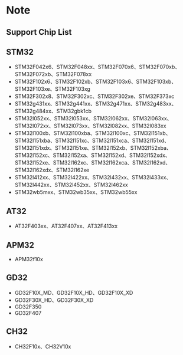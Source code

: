 # Note

## Support Chip List

## STM32

- STM32F042x6、STM32F048xx、STM32F070x6、STM32F070xb、STM32F072xb、STM32F078xx
- STM32F102x6、STM32F102xb、STM32F103x6、STM32F103xb、STM32F103xe、STM32F103xg
- STM32F302x8、STM32F302xc、STM32F302xe、STM32F373xc
- STM32g431xx、STM32g441xx、STM32g471xx、STM32g483xx、STM32g484xx、STM32gbk1cb
- STM32l052xx、STM32l053xx、STM32l062xx、STM32l063xx、STM32l072xx、STM32l073xx、STM32l082xx、STM32l083xx
- STM32l100xb、STM32l100xba、STM32l100xc、STM32l151xb、STM32l151xba、STM32l151xc、STM32l151xca、STM32l151xd、STM32l151xdx、STM32l151xe、STM32l152xb、STM32l152xba、STM32l152xc、STM32l152xa、STM32l152xd、STM32l152xdx、STM32l152xe、STM32l162xc、STM32l162xca、STM32l162xd、STM32l162xdx、STM32l162xe
- STM32l412xx、STM32l422xx、STM32l432xx、STM32l433xx、STM32l442xx、STM32l452xx、STM32l462xx
- STM32wb5mxx、STM32wb35xx、STM32wb55xx

## AT32

- AT32F403xx、AT32F407xx、AT32F413xx

## APM32

- APM32f10x

## GD32

- GD32F10X_MD、GD32F10X_HD、GD32F10X_XD
- GD32F30X_HD、GD32F30X_XD
- GD32F350
- GD32F407

## CH32

- CH32F10x、CH32V10x
